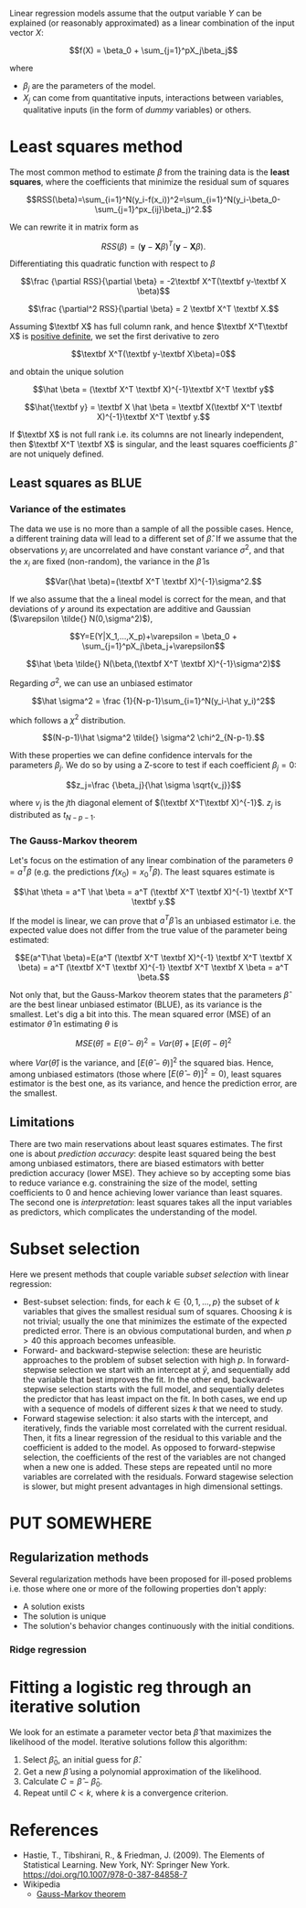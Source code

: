 <script type="text/x-mathjax-config">
  MathJax.Hub.Config({
    TeX: {
      equationNumbers: {
        autoNumber: "AMS"
      }
    },
    tex2jax: {
      inlineMath: [ ['$','$'] ],
      displayMath: [ ['$$','$$'] ],
      processEscapes: true,
    }
  });
</script>
<script type="text/javascript"
        src="http://cdn.mathjax.org/mathjax/latest/MathJax.js?config=TeX-AMS-MML_HTMLorMML">
</script>

Linear regression models assume that the output variable $Y$ can be explained (or reasonably approximated) as a linear combination of the input vector $X$:

$$f(X) = \beta_0 + \sum_{j=1}^pX_j\beta_j$$

where

- $\beta_j$ are the parameters of the model.
- $X_j$ can come from quantitative inputs, interactions between variables, qualitative inputs (in the form of *dummy* variables) or others.

# Least squares method

The most common method to estimate $\beta$ from the training data is the **least squares**, where the coefficients that minimize the residual sum of squares

$$RSS(\beta)=\sum_{i=1}^N(y_i-f(x_i))^2=\sum_{i=1}^N(y_i-\beta_0-\sum_{j=1}^px_{ij}\beta_j)^2.$$

We can rewrite it in matrix form as

$$RSS(\beta)=(\textbf{y}-\textbf{X}\beta)^T(\textbf{y}-\textbf{X}\beta).$$

Differentiating this quadratic function with respect to $\beta$

$$\frac {\partial RSS}{\partial \beta} = -2\textbf X^T(\textbf y-\textbf X \beta)$$

$$\frac {\partial^2 RSS}{\partial \beta} = 2 \textbf X^T \textbf X.$$

Assuming $\textbf X$ has full column rank, and hence $\textbf X^T\textbf X$ is [positive definite](glossary.md), we set the first derivative to zero

$$\textbf X^T(\textbf y-\textbf X\beta)=0$$

and obtain the unique solution

$$\hat \beta = (\textbf X^T \textbf X)^{-1}\textbf X^T \textbf y$$

$$\hat{\textbf y} = \textbf X \hat \beta = \textbf X(\textbf X^T \textbf X)^{-1}\textbf X^T \textbf y.$$

If $\textbf X$ is not full rank i.e. its columns are not linearly independent, then $\textbf X^T \textbf X$ is singular, and the least squares coefficients $\hat \beta$ are not uniquely defined.

## Least squares as BLUE

### Variance of the estimates

The data we use is no more than a sample of all the possible cases. Hence, a different training data will lead to a different set of $\hat \beta$. If we assume that the observations $y_i$ are uncorrelated and have constant variance $\sigma^2$, and that the $x_i$ are fixed (non-random), the variance in the $\hat \beta$ is

$$Var(\hat \beta)=(\textbf X^T \textbf X)^{-1}\sigma^2.$$

If we also assume that the a lineal model is correct for the mean, and that deviations of $y$ around its expectation are additive and Gaussian ($\varepsilon \tilde{} N(0,\sigma^2)$),

$$Y=E(Y|X_1,...,X_p)+\varepsilon = \beta_0 + \sum_{j=1}^pX_j\beta_j+\varepsilon$$

$$\hat \beta \tilde{} N(\beta,(\textbf X^T \textbf X)^{-1}\sigma^2)$$

Regarding $\sigma^2$, we can use an unbiased estimator

$$\hat \sigma^2 = \frac {1}{N-p-1}\sum_{i=1}^N(y_i-\hat y_i)^2$$

which follows a $\chi^2$ distribution.

$$(N-p-1)\hat \sigma^2 \tilde{} \sigma^2 \chi^2_{N-p-1}.$$

With these properties we can define confidence intervals for the parameters $\beta_j$. We do so by using a Z-score to test if each coefficient $\beta_j = 0$:

$$z_j=\frac {\beta_j}{\hat \sigma \sqrt{v_j}}$$

where $v_j$ is the $j$th diagonal element of $(\textbf X^T\textbf X)^{-1}$. $z_j$ is distributed as $t_{N-p-1}$.

### The Gauss-Markov theorem

Let's focus on the estimation of any linear combination of the parameters $\theta=a^T \beta$ (e.g. the predictions $f(x_0)=x_0^T\beta$). The least squares estimate is

$$\hat \theta = a^T \hat \beta = a^T (\textbf X^T \textbf X)^{-1} \textbf X^T \textbf y.$$

If the model is linear, we can prove that $a^T\hat \beta$ is an unbiased estimator i.e. the expected value does not differ from the true value of the parameter being estimated:

$$E(a^T\hat \beta)=E(a^T (\textbf X^T \textbf X)^{-1} \textbf X^T \textbf X \beta) = a^T (\textbf X^T \textbf X)^{-1} \textbf X^T \textbf X \beta = a^T \beta.$$

Not only that, but the Gauss-Markov theorem states that the parameters $\hat \beta$ are the best linear unbiased estimator (BLUE), as its variance is the smallest. Let's dig a bit into this. The mean squared error (MSE) of an estimator $\hat \theta$ in estimating $\theta$ is

$$MSE(\hat \theta) = E(\hat \theta - \theta)^2 = Var(\hat \theta) + [E(\hat \theta) - \theta]^2$$

where $Var(\hat \theta)$ is the variance, and $[E(\hat \theta - \theta)]^2$ the squared bias. Hence, among unbiased estimators (those where $[E(\hat \theta - \theta)]^2 = 0$), least squares estimator is the best one, as its variance, and hence the prediction error, are the smallest.

## Limitations

There are two main reservations about least squares estimates. The first one is about *prediction accuracy*: despite least squared being the best among unbiased estimators, there are biased estimators with better prediction accuracy (lower MSE). They achieve so by accepting some bias to reduce variance e.g. constraining the size of the model, setting coefficients to 0 and hence achieving lower variance than least squares. The second one is *interpretation*: least squares takes all the input variables as predictors, which complicates the understanding of the model.

# Subset selection

Here we present methods that couple variable *subset selection* with linear regression:

- Best-subset selection: finds, for each $k \in \{0,1,...,p\}$ the subset of $k$ variables that gives the smallest residual sum of squares. Choosing $k$ is not trivial; usually the one that minimizes the estimate of the expected predicted error. There is an obvious computational burden, and when $p>40$ this approach becomes unfeasible.
- Forward- and backward-stepwise selection: these are heuristic approaches to the problem of subset selection with high $p$. In forward-stepwise selection we start with an intercept at $\bar y$, and sequentially add the variable that best improves the fit. In the other end, backward-stepwise selection starts with the full model, and sequentially deletes the predictor that has least impact on the fit. In both cases, we end up with a sequence of models of different sizes $k$ that we need to study.
- Forward stagewise selection: it also starts with the intercept, and iteratively, finds the variable most correlated with the current residual. Then, it fits a linear regression of the residual to this variable and the coefficient is added to the model. As opposed to forward-stepwise selection, the coefficients of the rest of the variables are not changed when a new one is added. These steps are repeated until no more variables are correlated with the residuals. Forward stagewise selection is slower, but might present advantages in high dimensional settings.

# PUT SOMEWHERE

## Regularization methods

Several regularization methods have been proposed for ill-posed problems i.e. those where one or more of the following properties don't apply:

* A solution exists
* The solution is unique
* The solution's behavior changes continuously with the initial conditions.

### Ridge regression

# Fitting a logistic reg through an iterative solution

We look for an estimate a parameter vector beta $\hat{\beta}$ that maximizes the likelihood of the model. Iterative solutions follow this algorithm:

1. Select $\hat{\beta}_0$, an initial guess for $\hat{\beta}$.
2. Get a new $\hat{\beta}$ using a polynomial approximation of the likelihood.
3. Calculate $C = \hat{\beta} - \hat{\beta}_0$.
4. Repeat until $C < k$, where $k$ is a convergence criterion.

# References

* Hastie, T., Tibshirani, R., & Friedman, J. (2009). The Elements of Statistical Learning. New York, NY: Springer New York. https://doi.org/10.1007/978-0-387-84858-7
* Wikipedia
  * [Gauss-Markov theorem](https://en.wikipedia.org/wiki/Gauss%E2%80%93Markov_theorem)
